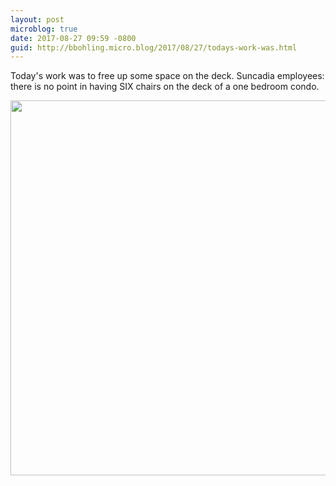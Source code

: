 ```yaml
---
layout: post
microblog: true
date: 2017-08-27 09:59 -0800
guid: http://bbohling.micro.blog/2017/08/27/todays-work-was.html
---
```

Today's work was to free up some space on the deck. Suncadia employees: there is no point in having SIX chairs on the deck of a one bedroom condo.

<img src="http://bbohling.micro.blog/uploads/2017/09b39f0fc2.jpg" width="600" height="600" />
